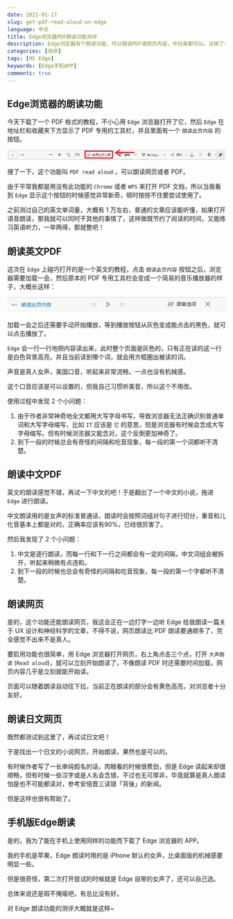 ```yaml
---
date: 2021-01-17
slug: get-pdf-read-aloud-on-edge
language: 中文
title: Edge浏览器PDF朗读功能测评
description: Edge浏览器有个朗读功能，可以朗读PDF或网页内容，中日英都可以，试用了一下感觉还行。
categories: [测评]
tags: [MS Edge]
keywords: [Edge手机APP]
comments: true
---
```


## Edge浏览器的朗读功能

今天下载了一个 PDF 格式的教程，不小心用 `Edge` 浏览器打开了它，然后 `Edge` 在地址栏和收藏夹下方显示了 PDF 专用的工具栏，并且里面有一个 `朗读此页内容` 的按钮。

![Read Aloud](/img/blog/2021-01-17/001.jpg)

搜了一下，这个功能叫 `PDF read aloud` ，可以朗读网页或者 PDF。

由于平常我都是用没有此功能的 `Chrome` 或者 `WPS` 来打开 PDF 文档，所以当我看到 `Edge` 显示这个按钮的时候感觉非常新奇，顿时按捺不住要尝试使用了。

之前测过自己的英文单词量，大概有 1 万左右，普通的文章应该能听懂，如果打开语音朗读，那我就可以同时干其他的事情了，这样做既节约了阅读的时间，又能练习英语听力，一举两得，那就整吧！

## 朗读英文PDF

这次在 `Edge` 上碰巧打开的是一个英文的教程，点击 `朗读此页内容` 按钮之后，浏览器需要加载一会，然后原本的 PDF 专用工具栏会变成一个简易的音乐播放器的样子，大概长这样：

![Read Aloud](/img/blog/2021-01-17/002.jpg)

加载一会之后还需要手动开始播放，等到播放按钮从灰色变成能点击的黑色，就可以点击播放了。

`Edge` 会一行一行地把内容读出来，此时整个页面是灰色的，只有正在读的这一行是白色背景高亮，并且当前读到哪个词，就会用方框圈出被读的词。

声音是真人女声，美国口音，听起来非常流畅，一点也没有机械感。

这个口音应该是可以设置的，但我自己习惯听美音，所以这个不用改。

使用过程中发现 2 个小问题：

1. 由于作者非常神奇地全文都用大写字母书写，导致浏览器无法正确识别普通单词和大写字母缩写，比如 `IT` 应该是 `它` 的意思，但是浏览器有时候会念成大写字母缩写。但有时候浏览器又能念对，这个反倒更加神奇了。
2. 到下一段的时候总会有奇怪的间隔和吃音现象，每一段的第一个词都听不清楚。

## 朗读中文PDF

英文的朗读感觉不错，再试一下中文的吧！于是翻出了一个中文的小说，拖进 `Edge` 进行朗读。

中文朗读用的是女声的标准普通话，朗读时会按照词组对句子进行切分，重音和儿化音基本上都是对的，正确率应该有90%，已经很厉害了。

然后我发现了 2 个小问题：

1. 中文是逐行朗读，而每一行和下一行之间都会有一定的间隔，中文词组会被拆开，听起来稍微有点违和。
2. 到下一段的时候也总会有奇怪的间隔和吃音现象，每一段的第一个字都听不清楚。

## 朗读网页

是的，这个功能还能朗读网页，我这会正在一边打字一边听 Edge 给我朗读一篇关于 UX 设计和神经科学的文章，不得不说，网页朗读比 PDF 朗读要通顺多了，完全感觉不出来不是真人。

要启用功能也很简单，用 Edge 浏览器打开网页，右上角点击三个点，打开 `大声朗读` (`Read aloud`)，就可以立刻开始朗读了，不像朗读 PDF 时还需要时间加载，网页内容几乎是立刻就能开始读。

页面可以随着朗读自动往下拉，当前正在朗读的部分会有黄色高亮，对浏览者十分友好。

## 朗读日文网页

既然都测试到这里了，再试试日文吧！

于是找出一个日文的小说网页，开始朗读，果然也是可以的。

有时候作者写了一长串纯假名的话，肉眼看的时候很费劲，但是 Edge 读起来却很顺畅，但有时候一些汉字或是人名会念错，不过也无可厚非，毕竟就算是真人朗读怕是也不可能都读对，参考安倍晋三读错「背後」的新闻。

但是这样也很有帮助了。

## 手机版Edge朗读

是的，我为了能在手机上使用同样的功能而下载了 Edge 浏览器的 APP。

我的手机是苹果，Edge 朗读时用的是 iPhone 默认的女声，比桌面版的机械感要明显一些。

但是很奇怪，第二次打开尝试的时候就是 Edge 自带的女声了，还可以自己选。

总体来说还是瑕不掩瑜吧，有总比没有好。

对 Edge 朗读功能的测评大概就是这样~